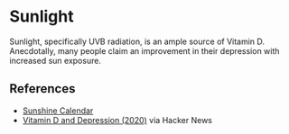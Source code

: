 ---
---

# Sunlight

Sunlight, specifically UVB radiation, is an ample source of Vitamin D.
Anecdotally, many people claim an improvement in their depression with increased
sun exposure.

## References

- [Sunshine Calendar](https://www.grassrootshealth.net/document/sunshine-calendar/)
- [Vitamin D and Depression (2020)](https://news.ycombinator.com/item?id=31306177)
  via Hacker News
